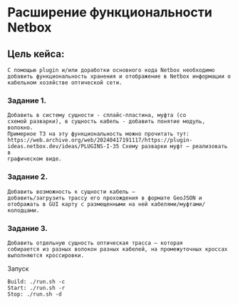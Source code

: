 



# Расширение функциональности Netbox

## Цель кейса:
    С помощью plugin и/или доработки основного кода Netbox необходимо
    добавить функциональность хранения и отображение в Netbox информации о
    кабельном хозяйстве оптической сети.



### Задание 1. 
    Добавить в систему сущности - сплайс-пластина, муфта (со
    схемой разварки), в сущность кабель - добавить понятие модуль, волокно.
    Примерное ТЗ на эту функциональность можно прочитать тут:
    https://web.archive.org/web/20240417191117/https://plugin-
    ideas.netbox.dev/ideas/PLUGINS-I-35 Схему разварки муфт — реализовать в
    графическом виде.
### Задание 2. 
    Добавить возможность к сущности кабель —
    добавить/загрузить трассу его прохождения в формате GeoJSON и
    отображать в GUI карту с размещенными на ней кабелями/муфтами/колодцами.
### Задание 3.
    Добавить отдельную сущность оптическая трасса — которая
    собирается из разных волокон разных кабелей, на промежуточных кроссах
    выполняются кроссировки.





Запуск

    Build: ./run.sh -c
    Start: ./run.sh -r
    Stop: ./run.sh -d









